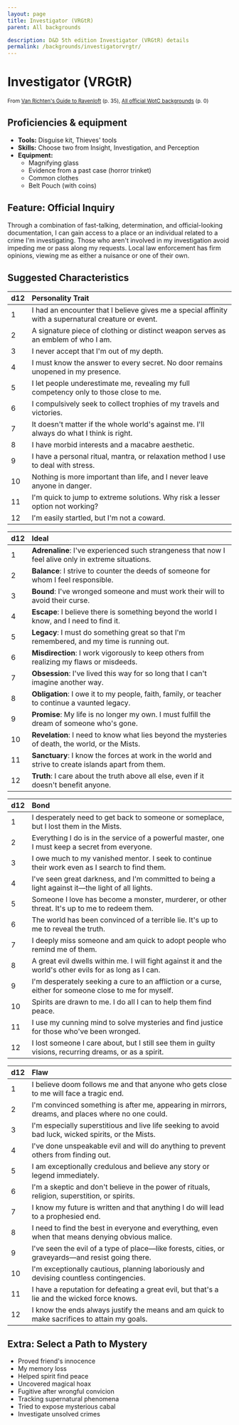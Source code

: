 ```yaml
---
layout: page
title: Investigator (VRGtR)
parent: All backgrounds

description: D&D 5th edition Investigator (VRGtR) details
permalink: /backgrounds/investigatorvrgtr/
---
```

# Investigator (VRGtR)

<small>From <a target="_blank" href="https://dnd.wizards.com/products/van-richtens-guide-ravenloft">Van Richten's Guide to Ravenloft</a> (p. 35), <a target="_blank" href="https://flapkan.com/faq#What-is-the-source-All-official-WotC-backgrounds-and-how-does-it-work">All official WotC backgrounds</a> (p. 0)</small>


## Proficiencies & equipment

- **Tools:** Disguise kit, Thieves' tools
- **Skills:** Choose two from Insight, Investigation, and Perception
- **Equipment:** 
  - Magnifying glass
  - Evidence from a past case (horror trinket)
  - Common clothes
  - Belt Pouch (with coins)

## Feature: Official Inquiry


Through a combination of fast-talking, determination, and official-looking documentation, I can gain access to a place or an individual related to a crime I'm investigating. Those who aren't involved in my investigation avoid impeding me or pass along my requests. Local law enforcement has firm opinions, viewing me as either a nuisance or one of their own.

## Suggested Characteristics


| d12 | Personality Trait |
|:----------------------------|:------------------|
| 1 | I had an encounter that I believe gives me a special affinity with a supernatural creature or event. |
| 2 | A signature piece of clothing or distinct weapon serves as an emblem of who I am. |
| 3 | I never accept that I'm out of my depth. |
| 4 | I must know the answer to every secret. No door remains unopened in my presence. |
| 5 | I let people underestimate me, revealing my full competency only to those close to me. |
| 6 | I compulsively seek to collect trophies of my travels and victories. |
| 7 | It doesn't matter if the whole world's against me. I'll always do what I think is right. |
| 8 | I have morbid interests and a macabre aesthetic. |
| 9 | I have a personal ritual, mantra, or relaxation method I use to deal with stress. |
| 10 | Nothing is more important than life, and I never leave anyone in danger. |
| 11 | I'm quick to jump to extreme solutions. Why risk a lesser option not working? |
| 12 | I'm easily startled, but I'm not a coward. |

| d12 | Ideal |
|:----------------------------|:------|
| 1 | **Adrenaline**: I've experienced such strangeness that now I feel alive only in extreme situations. |
| 2 | **Balance**: I strive to counter the deeds of someone for whom I feel responsible. |
| 3 | **Bound**: I've wronged someone and must work their will to avoid their curse. |
| 4 | **Escape**: I believe there is something beyond the world I know, and I need to find it. |
| 5 | **Legacy**: I must do something great so that I'm remembered, and my time is running out. |
| 6 | **Misdirection**: I work vigorously to keep others from realizing my flaws or misdeeds. |
| 7 | **Obsession**: I've lived this way for so long that I can't imagine another way. |
| 8 | **Obligation**: I owe it to my people, faith, family, or teacher to continue a vaunted legacy. |
| 9 | **Promise**: My life is no longer my own. I must fulfill the dream of someone who's gone. |
| 10 | **Revelation**: I need to know what lies beyond the mysteries of death, the world, or the Mists. |
| 11 | **Sanctuary**: I know the forces at work in the world and strive to create islands apart from them. |
| 12 | **Truth**: I care about the truth above all else, even if it doesn't benefit anyone. |

| d12 | Bond |
|:----------------------------|:------------------|
| 1 | I desperately need to get back to someone or someplace, but I lost them in the Mists. |
| 2 | Everything I do is in the service of a powerful master, one I must keep a secret from everyone. |
| 3 | I owe much to my vanished mentor. I seek to continue their work even as I search to find them. |
| 4 | I've seen great darkness, and I'm committed to being a light against it—the light of all lights. |
| 5 | Someone I love has become a monster, murderer, or other threat. It's up to me to redeem them. |
| 6 | The world has been convinced of a terrible lie. It's up to me to reveal the truth. |
| 7 | I deeply miss someone and am quick to adopt people who remind me of them. |
| 8 | A great evil dwells within me. I will fight against it and the world's other evils for as long as I can. |
| 9 | I'm desperately seeking a cure to an affliction or a curse, either for someone close to me for myself. |
| 10 | Spirits are drawn to me. I do all I can to help them find peace. |
| 11 | I use my cunning mind to solve mysteries and find justice for those who've been wronged. |
| 12 | I lost someone I care about, but I still see them in guilty visions, recurring dreams, or as a spirit. |

| d12 | Flaw |
|:----------------------------|:------------------|
| 1 | I believe doom follows me and that anyone who gets close to me will face a tragic end. |
| 2 | I'm convinced something is after me, appearing in mirrors, dreams, and places where no one could. |
| 3 | I'm especially superstitious and live life seeking to avoid bad luck, wicked spirits, or the Mists. |
| 4 | I've done unspeakable evil and will do anything to prevent others from finding out. |
| 5 | I am exceptionally credulous and believe any story or legend immediately. |
| 6 | I'm a skeptic and don't believe in the power of rituals, religion, superstition, or spirits. |
| 7 | I know my future is written and that anything I do will lead to a prophesied end. |
| 8 | I need to find the best in everyone and everything, even when that means denying obvious malice. |
| 9 | I've seen the evil of a type of place—like forests, cities, or graveyards—and resist going there. |
| 10 | I'm exceptionally cautious, planning laboriously and devising countless contingencies. |
| 11 | I have a reputation for defeating a great evil, but that's a lie and the wicked force knows. |
| 12 | I know the ends always justify the means and am quick to make sacrifices to attain my goals. |

## Extra: Select a Path to Mystery


- Proved friend's innocence
- My memory loss
- Helped spirit find peace
- Uncovered magical hoax
- Fugitive after wrongful convicion
- Tracking supernatural phenomena
- Tried to expose mysterious cabal
- Investigate unsolved crimes